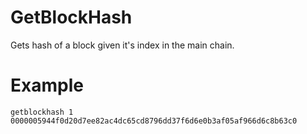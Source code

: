 # GetBlockHash

Gets hash of a block given it's index in the main chain.

# Example

```
getblockhash 1
0000005944f0d20d7ee82ac4dc65cd8796dd37f6d6e0b3af05af966d6c8b63c0
```
